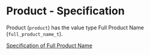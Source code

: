 # Product - Specification

Product (`product`) has the value type Full Product Name (`full_product_name_t`).

[Specification of Full Product Name](types/full_product_name-spec.en.md)
